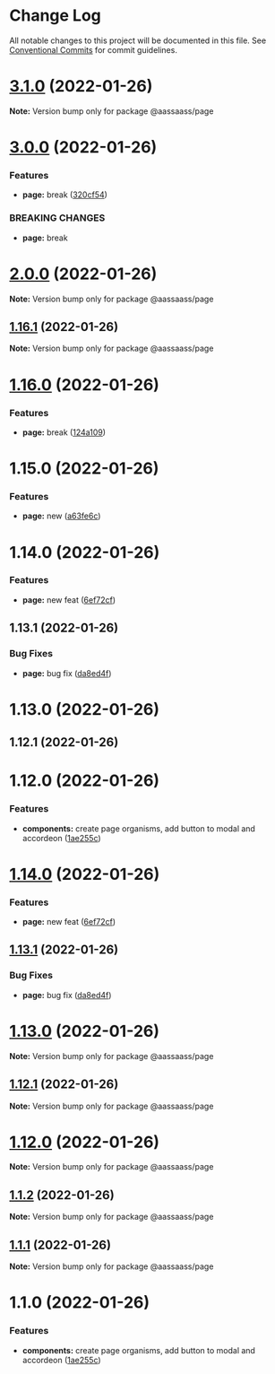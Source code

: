 # Change Log

All notable changes to this project will be documented in this file.
See [Conventional Commits](https://conventionalcommits.org) for commit guidelines.

# [3.1.0](https://github.com/har-sargis/lerna/compare/v3.0.0...v3.1.0) (2022-01-26)

**Note:** Version bump only for package @aassaass/page





# [3.0.0](https://github.com/har-sargis/lerna/compare/v2.0.0...v3.0.0) (2022-01-26)


### Features

* **page:** break ([320cf54](https://github.com/har-sargis/lerna/commit/320cf5474e40a507802a889f9bcab10f89bd3dd8))


### BREAKING CHANGES

* **page:** break





# [2.0.0](https://github.com/har-sargis/lerna/compare/v1.17.0...v2.0.0) (2022-01-26)

**Note:** Version bump only for package @aassaass/page





## [1.16.1](https://github.com/har-sargis/lerna/compare/@aassaass/page@1.16.0...@aassaass/page@1.16.1) (2022-01-26)

**Note:** Version bump only for package @aassaass/page





# [1.16.0](https://github.com/har-sargis/lerna/compare/@aassaass/page@1.15.0...@aassaass/page@1.16.0) (2022-01-26)


### Features

* **page:** break ([124a109](https://github.com/har-sargis/lerna/commit/124a10986d37cbed45bb5d5107f0349c2e9eb395))





# 1.15.0 (2022-01-26)


### Features

* **page:** new ([a63fe6c](https://github.com/har-sargis/lerna/commit/a63fe6c792327d6aeae7b2a46f0bad9f766591d7))



# 1.14.0 (2022-01-26)


### Features

* **page:** new feat ([6ef72cf](https://github.com/har-sargis/lerna/commit/6ef72cfcf4325d7fe8112e995057aee8ee40da73))



## 1.13.1 (2022-01-26)


### Bug Fixes

* **page:** bug fix ([da8ed4f](https://github.com/har-sargis/lerna/commit/da8ed4fae1cd373c8ea2677b4db459492c9b0c11))



# 1.13.0 (2022-01-26)



## 1.12.1 (2022-01-26)



# 1.12.0 (2022-01-26)


### Features

* **components:** create page organisms, add button to modal and accordeon ([1ae255c](https://github.com/har-sargis/lerna/commit/1ae255c6874ba77b4c71645975dafa402ef5d0c0))





# [1.14.0](https://github.com/har-sargis/lerna/compare/v1.13.1...v1.14.0) (2022-01-26)


### Features

* **page:** new feat ([6ef72cf](https://github.com/har-sargis/lerna/commit/6ef72cfcf4325d7fe8112e995057aee8ee40da73))





## [1.13.1](https://github.com/har-sargis/lerna/compare/v1.13.0...v1.13.1) (2022-01-26)


### Bug Fixes

* **page:** bug fix ([da8ed4f](https://github.com/har-sargis/lerna/commit/da8ed4fae1cd373c8ea2677b4db459492c9b0c11))





# [1.13.0](https://github.com/har-sargis/lerna/compare/v1.12.1...v1.13.0) (2022-01-26)

**Note:** Version bump only for package @aassaass/page





## [1.12.1](https://github.com/har-sargis/lerna/compare/v1.12.0...v1.12.1) (2022-01-26)

**Note:** Version bump only for package @aassaass/page





# [1.12.0](https://github.com/har-sargis/lerna/compare/v1.11.0...v1.12.0) (2022-01-26)

**Note:** Version bump only for package @aassaass/page





## [1.1.2](https://github.com/har-sargis/lerna/compare/@aassaass/page@1.1.1...@aassaass/page@1.1.2) (2022-01-26)

**Note:** Version bump only for package @aassaass/page





## [1.1.1](https://github.com/har-sargis/lerna/compare/@aassaass/page@1.1.0...@aassaass/page@1.1.1) (2022-01-26)

**Note:** Version bump only for package @aassaass/page





# 1.1.0 (2022-01-26)


### Features

* **components:** create page organisms, add button to modal and accordeon ([1ae255c](https://github.com/har-sargis/lerna/commit/1ae255c6874ba77b4c71645975dafa402ef5d0c0))
